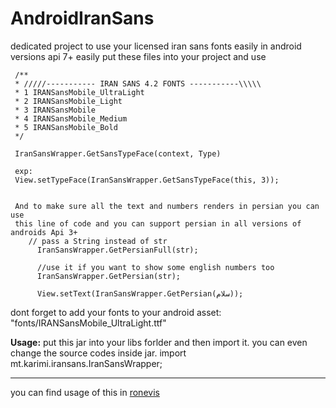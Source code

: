 # AndroidIranSans
dedicated project to use your licensed iran sans fonts easily in android versions api 7+
easily put these files into your project and use
  
     /**
     * /////----------- IRAN SANS 4.2 FONTS -----------\\\\\
     * 1 IRANSansMobile_UltraLight
     * 2 IRANSansMobile_Light
     * 3 IRANSansMobile
     * 4 IRANSansMobile_Medium
     * 5 IRANSansMobile_Bold
     */
     
     IranSansWrapper.GetSansTypeFace(context, Type)
     
     exp:
     View.setTypeFace(IranSansWrapper.GetSansTypeFace(this, 3));
     
     
     And to make sure all the text and numbers renders in persian you can use
     this line of code and you can support persian in all versions of androids Api 3+
        // pass a String instead of str
          IranSansWrapper.GetPersianFull(str);
          
          //use it if you want to show some english numbers too
          IranSansWrapper.GetPersian(str);
          
          View.setText(IranSansWrapper.GetPersian(سلام));
        

dont forget to add your fonts to your android asset: "fonts/IRANSansMobile_UltraLight.ttf"

**Usage:**
put this jar into your libs forlder and then import it.
you can even change the source codes inside jar.
import mt.karimi.iransans.IranSansWrapper;


---
you can find usage of this in [ronevis](https://github.com/mtkarimi/ronevis)
